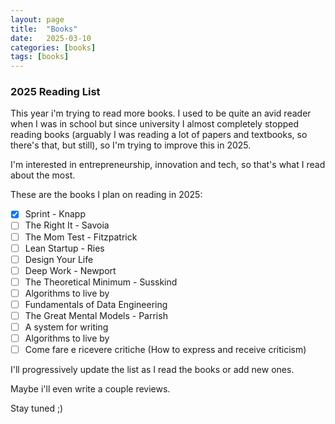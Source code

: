 ```yaml
---
layout: page
title:  "Books"
date:   2025-03-10
categories: [books]
tags: [books]
---
```

### **2025 Reading List**

This year i'm trying to read more books. I used to be quite an avid reader when I was in school but since university I almost completely stopped reading books (arguably I was reading a lot of papers and textbooks, so there's that, but still), so I'm trying to improve this in 2025.

I'm interested in entrepreneurship, innovation and tech, so that's what I read about the most.

These are the books I plan on reading in 2025:

- [X] Sprint - Knapp
- [ ] The Right It - Savoia
- [ ] The Mom Test - Fitzpatrick
- [ ] Lean Startup - Ries
- [ ] Design Your Life
- [ ] Deep Work - Newport
- [ ] The Theoretical Minimum - Susskind
- [ ] Algorithms to live by
- [ ] Fundamentals of Data Engineering
- [ ] The Great Mental Models - Parrish
- [ ] A system for writing
- [ ] Algorithms to live by
- [ ] Come fare e ricevere critiche (How to express and receive criticism)

I'll progressively update the list as I read the books or add new ones.

Maybe i'll even write a couple reviews.

Stay tuned ;)
